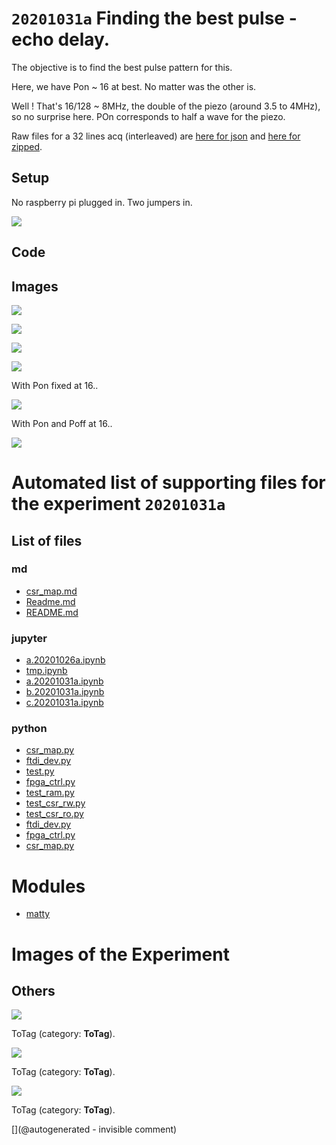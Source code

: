 # `20201031a` Finding the best pulse - echo delay.

The objective is to find the best pulse pattern for this.

Here, we have Pon ~ 16 at best. No matter was the other is.

Well ! That's 16/128 ~ 8MHz, the double of the piezo (around 3.5 to 4MHz), so no surprise here. POn corresponds to half a wave for the piezo.

Raw files for a 32 lines acq (interleaved) are [here for json](/matty/20201031a/32_lines.json) and [here for zipped](/matty/20201031a/32_lines.zip).


## Setup

No raspberry pi plugged in. Two jumpers in.

![](/matty/20201031a/P_20201031_142109.jpg)


## Code

## Images

![](/matty/20201031a/Acq_0.png)

![](/matty/20201031a/2nd_echo.png)

![](/matty/20201031a/amplitude.png)

![](/matty/20201031a/interdelay.png)

With Pon fixed at 16.. 

![](/matty/20201031a/pint.png)

With Pon and Poff at 16..

![](/matty/20201031a/pdamp.png)


# Automated list of supporting files for the __experiment `20201031a`__

## List of files

### md

* [csr_map.md](/matty/20201031a/fpga_ctrl/csr_map.md)
* [Readme.md](/matty/20201031a/Readme.md)
* [README.md](/matty/20201031a/fpga_ctrl/README.md)


### jupyter

* [a.20201026a.ipynb](/matty/20201031a/fpga_ctrl/a.20201026a.ipynb)
* [tmp.ipynb](/tmp.ipynb)
* [a.20201031a.ipynb](/matty/20201031a/a.20201031a.ipynb)
* [b.20201031a.ipynb](/matty/20201031a/b.20201031a.ipynb)
* [c.20201031a.ipynb](/matty/20201031a/c.20201031a.ipynb)


### python

* [csr_map.py](/matty/20201031a/csr_map.py)
* [ftdi_dev.py](/matty/20201031a/ftdi_dev.py)
* [test.py](/matty/20201031a/fpga_ctrl/test.py)
* [fpga_ctrl.py](/matty/20201031a/fpga_ctrl/fpga_ctrl.py)
* [test_ram.py](/matty/20201031a/fpga_ctrl/test_ram.py)
* [test_csr_rw.py](/matty/20201031a/fpga_ctrl/test_csr_rw.py)
* [test_csr_ro.py](/matty/20201031a/fpga_ctrl/test_csr_ro.py)
* [ftdi_dev.py](/matty/20201031a/fpga_ctrl/ftdi_dev.py)
* [fpga_ctrl.py](/matty/20201031a/fpga_ctrl.py)
* [csr_map.py](/matty/20201031a/fpga_ctrl/csr_map.py)





# Modules

* [matty](/matty/)




# Images of the Experiment

## Others

![](/matty/20201031a/Acq_0.png)

ToTag (category: __ToTag__).

![](/matty/20201031a/2nd_echo.png)

ToTag (category: __ToTag__).

![](/matty/20201031a/pdamp.png)

ToTag (category: __ToTag__).










[](@autogenerated - invisible comment)